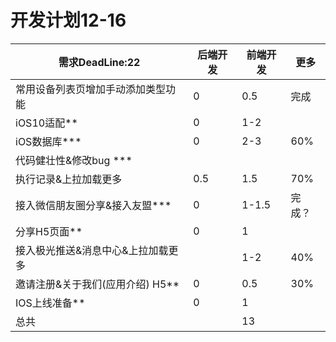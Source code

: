 # 开发计划12-16

| 需求DeadLine:22        | 后端开发 | 前端开发  | 更多   |
| -------------------- | ---- | ----- | ---- |
| 常用设备列表页增加手动添加类型功能    | 0    | 0.5   | 完成   |
| iOS10适配**            | 0    | 1-2   |      |
| iOS数据库***            | 0    | 2-3   | 60%  |
| 代码健壮性&修改bug ***      |      |       |      |
| 执行记录&上拉加载更多          | 0.5  | 1.5   | 70%  |
| 接入微信朋友圈分享&接入友盟***    | 0    | 1-1.5 | 完成？  |
| 分享H5页面**             | 0    | 1     |      |
| 接入极光推送&消息中心&上拉加载更多   |      | 1-2   | 40%  |
| 邀请注册&关于我们(应用介绍) H5** | 0    | 0.5   | 30%  |
| IOS上线准备**            | 0    | 1     |      |
| 总共                   |      | 13    |      |